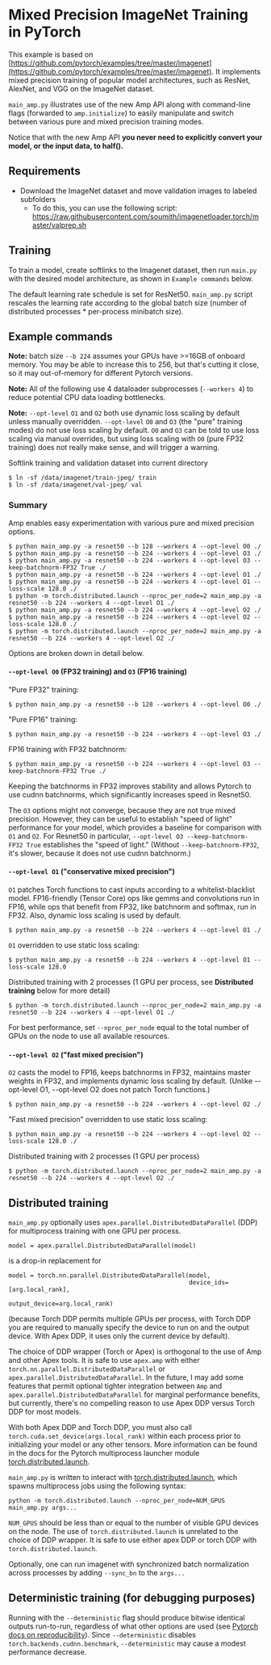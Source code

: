 # Mixed Precision ImageNet Training in PyTorch

This example is based on [https://github.com/pytorch/examples/tree/master/imagenet](https://github.com/pytorch/examples/tree/master/imagenet).
It implements mixed precision training of popular model architectures, such as ResNet, AlexNet, and VGG on the ImageNet dataset.

`main_amp.py` illustrates use of the new Amp API along with command-line flags (forwarded to `amp.initialize`) to easily manipulate and switch between various pure and mixed precision training modes.

Notice that with the new Amp API **you never need to explicitly convert your model, or the input data, to half().**

## Requirements

- Download the ImageNet dataset and move validation images to labeled subfolders
    - To do this, you can use the following script: https://raw.githubusercontent.com/soumith/imagenetloader.torch/master/valprep.sh

## Training

To train a model, create softlinks to the Imagenet dataset, then run `main.py` with the desired model architecture, as shown in `Example commands` below.

The default learning rate schedule is set for ResNet50.  `main_amp.py` script rescales the learning rate according to the global batch size (number of distributed processes \* per-process minibatch size).

## Example commands

**Note:**  batch size `--b 224` assumes your GPUs have >=16GB of onboard memory.  You may be able to increase this to 256, but that's cutting it close, so it may out-of-memory for different Pytorch versions.

**Note:**  All of the following use 4 dataloader subprocesses (`--workers 4`) to reduce potential
CPU data loading bottlenecks.

**Note:**  `--opt-level` `O1` and `O2` both use dynamic loss scaling by default unless manually overridden.
`--opt-level` `O0` and `O3` (the "pure" training modes) do not use loss scaling by default.
`O0` and `O3` can be told to use loss scaling via manual overrides, but using loss scaling with `O0`
(pure FP32 training) does not really make sense, and will trigger a warning.

Softlink training and validation dataset into current directory
```
$ ln -sf /data/imagenet/train-jpeg/ train
$ ln -sf /data/imagenet/val-jpeg/ val
```

### Summary

Amp enables easy experimentation with various pure and mixed precision options.
```
$ python main_amp.py -a resnet50 --b 128 --workers 4 --opt-level O0 ./
$ python main_amp.py -a resnet50 --b 224 --workers 4 --opt-level O3 ./
$ python main_amp.py -a resnet50 --b 224 --workers 4 --opt-level O3 --keep-batchnorm-FP32 True ./
$ python main_amp.py -a resnet50 --b 224 --workers 4 --opt-level O1 ./
$ python main_amp.py -a resnet50 --b 224 --workers 4 --opt-level O1 --loss-scale 128.0 ./
$ python -m torch.distributed.launch --nproc_per_node=2 main_amp.py -a resnet50 --b 224 --workers 4 --opt-level O1 ./
$ python main_amp.py -a resnet50 --b 224 --workers 4 --opt-level O2 ./
$ python main_amp.py -a resnet50 --b 224 --workers 4 --opt-level O2 --loss-scale 128.0 ./
$ python -m torch.distributed.launch --nproc_per_node=2 main_amp.py -a resnet50 --b 224 --workers 4 --opt-level O2 ./
```
Options are broken down in detail below.

#### `--opt-level O0` (FP32 training) and `O3` (FP16 training)

"Pure FP32" training:
```
$ python main_amp.py -a resnet50 --b 128 --workers 4 --opt-level O0 ./
```
"Pure FP16" training:
```
$ python main_amp.py -a resnet50 --b 224 --workers 4 --opt-level O3 ./
```
FP16 training with FP32 batchnorm:
```
$ python main_amp.py -a resnet50 --b 224 --workers 4 --opt-level O3 --keep-batchnorm-FP32 True ./
```
Keeping the batchnorms in FP32 improves stability and allows Pytorch
to use cudnn batchnorms, which significantly increases speed in Resnet50.

The `O3` options might not converge, because they are not true mixed precision.
However, they can be useful to establish "speed of light" performance for
your model, which provides a baseline for comparison with `O1` and `O2`.
For Resnet50 in particular, `--opt-level O3 --keep-batchnorm-FP32 True` establishes
the "speed of light."  (Without `--keep-batchnorm-FP32`, it's slower, because it does
not use cudnn batchnorm.)

#### `--opt-level O1` ("conservative mixed precision")

`O1` patches Torch functions to cast inputs according to a whitelist-blacklist model.
FP16-friendly (Tensor Core) ops like gemms and convolutions run in FP16, while ops
that benefit from FP32, like batchnorm and softmax, run in FP32.
Also, dynamic loss scaling is used by default.
```
$ python main_amp.py -a resnet50 --b 224 --workers 4 --opt-level O1 ./
```
`O1` overridden to use static loss scaling:
```
$ python main_amp.py -a resnet50 --b 224 --workers 4 --opt-level O1 --loss-scale 128.0
```
Distributed training with 2 processes (1 GPU per process, see **Distributed training** below
for more detail)
```
$ python -m torch.distributed.launch --nproc_per_node=2 main_amp.py -a resnet50 --b 224 --workers 4 --opt-level O1 ./
```
For best performance, set `--nproc_per_node` equal to the total number of GPUs on the node
to use all available resources.

#### `--opt-level O2` ("fast mixed precision")

`O2` casts the model to FP16, keeps batchnorms in FP32,
maintains master weights in FP32, and implements
dynamic loss scaling by default. (Unlike --opt-level O1, --opt-level O2
does not patch Torch functions.)
```
$ python main_amp.py -a resnet50 --b 224 --workers 4 --opt-level O2 ./
```
"Fast mixed precision" overridden to use static loss scaling:
```
$ python main_amp.py -a resnet50 --b 224 --workers 4 --opt-level O2 --loss-scale 128.0 ./
```
Distributed training with 2 processes (1 GPU per process)
```
$ python -m torch.distributed.launch --nproc_per_node=2 main_amp.py -a resnet50 --b 224 --workers 4 --opt-level O2 ./
```

## Distributed training

`main_amp.py` optionally uses `apex.parallel.DistributedDataParallel` (DDP) for multiprocess training with one GPU per process.
```
model = apex.parallel.DistributedDataParallel(model)
```
is a drop-in replacement for
```
model = torch.nn.parallel.DistributedDataParallel(model,
                                                  device_ids=[arg.local_rank],
                                                  output_device=arg.local_rank)
```
(because Torch DDP permits multiple GPUs per process, with Torch DDP you are required to
manually specify the device to run on and the output device.
With Apex DDP, it uses only the current device by default).

The choice of DDP wrapper (Torch or Apex) is orthogonal to the use of Amp and other Apex tools.  It is safe to use `apex.amp` with either `torch.nn.parallel.DistributedDataParallel` or `apex.parallel.DistributedDataParallel`.  In the future, I may add some features that permit optional tighter integration between `Amp` and `apex.parallel.DistributedDataParallel` for marginal performance benefits, but currently, there's no compelling reason to use Apex DDP versus Torch DDP for most models.

With both Apex DDP and Torch DDP, you must also call `torch.cuda.set_device(args.local_rank)` within
each process prior to initializing your model or any other tensors.
More information can be found in the docs for the
Pytorch multiprocess launcher module [torch.distributed.launch](https://pytorch.org/docs/stable/distributed.html#launch-utility).

`main_amp.py` is written to interact with 
[torch.distributed.launch](https://pytorch.org/docs/master/distributed.html#launch-utility),
which spawns multiprocess jobs using the following syntax:
```
python -m torch.distributed.launch --nproc_per_node=NUM_GPUS main_amp.py args...
```
`NUM_GPUS` should be less than or equal to the number of visible GPU devices on the node.  The use of `torch.distributed.launch` is unrelated to the choice of DDP wrapper.  It is safe to use either apex DDP or torch DDP with `torch.distributed.launch`.

Optionally, one can run imagenet with synchronized batch normalization across processes by adding
`--sync_bn` to the `args...`

## Deterministic training (for debugging purposes)

Running with the `--deterministic` flag should produce bitwise identical outputs run-to-run,
regardless of what other options are used (see [Pytorch docs on reproducibility](https://pytorch.org/docs/stable/notes/randomness.html)).
Since `--deterministic` disables `torch.backends.cudnn.benchmark`, `--deterministic` may
cause a modest performance decrease.
